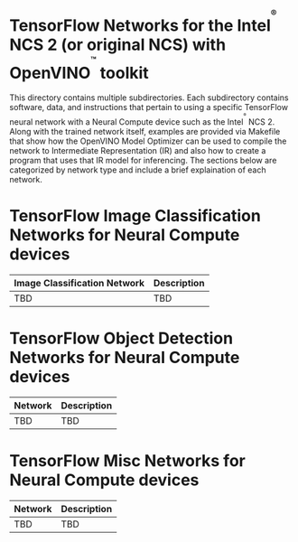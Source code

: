 # TensorFlow Networks for the Intel<sup><sup><sup>®</sup></sup></sup> NCS 2 (or original NCS) with OpenVINO<sup><sup><sup>™</sup></sup></sup> toolkit
This directory contains multiple subdirectories. Each subdirectory contains software, data, and instructions that pertain to using a specific TensorFlow neural network with a Neural Compute device such as the Intel<sup><sup><sup>®</sup></sup></sup> NCS 2.  Along with the trained network itself, examples are provided via Makefile that show how the OpenVINO Model Optimizer can be used to compile the network to Intermediate Representation (IR) and also how to create a program that uses that IR model for inferencing.  The sections below are categorized by network type and include a brief explaination of each network.

# TensorFlow Image Classification Networks for Neural Compute devices
|Image Classification Network| Description |
|---------------------|-------------|
|TBD|TBD|

# TensorFlow Object Detection Networks for Neural Compute devices
|Network| Description |
|---------------------|-------------|
|TBD|TBD|


# TensorFlow Misc Networks for Neural Compute devices
|Network| Description |
|---------------------|-------------|
|TBD|TBD|
